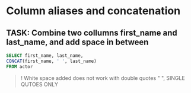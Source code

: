 # Column aliases and concatenation

## TASK: Combine two collumns first_name and last_name, and add space in between

```sql
SELECT first_name, last_name, 
CONCAT(first_name, ' ', last_name)
FROM actor
```
> ! White space added does not work with double quotes " ", SINGLE QUTOES ONLY